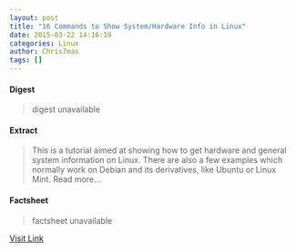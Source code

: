 ```yaml
---
layout: post
title: "16 Commands to Show System/Hardware Info in Linux"
date: 2015-03-22 14:16:19
categories: Linux
author: Chris7mas
tags: []
---
```



#### Digest
>digest unavailable

#### Extract
>This is a tutorial aimed at showing how to get hardware and general system information on Linux. There are also a few examples which normally work on Debian and its derivatives, like Ubuntu or Linux Mint. Read more...

#### Factsheet
>factsheet unavailable

[Visit Link](https://www.linux.com/community/blogs/133-general-linux/818223-16-commands-to-show-systemhardware-info-in-linux/)


